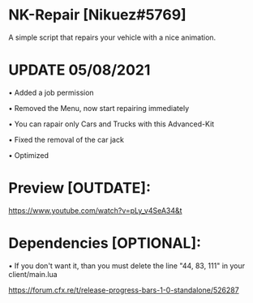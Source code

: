 # NK-Repair [Nikuez#5769]
A simple script that repairs your vehicle with a nice animation.

# UPDATE 05/08/2021

• Added a job permission

• Removed the Menu, now start repairing immediately

• You can rapair only Cars and Trucks with this Advanced-Kit

• Fixed the removal of the car jack

• Optimized



# Preview [OUTDATE]:
https://www.youtube.com/watch?v=pLy_v4SeA34&t




# Dependencies [OPTIONAL]:

• If you don't want it, than you must delete the line "44, 83, 111" in your client/main.lua

https://forum.cfx.re/t/release-progress-bars-1-0-standalone/526287

